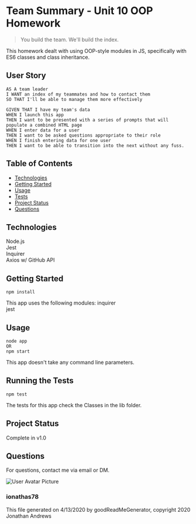 # Team Summary - Unit 10 OOP Homework

> You build the team. We'll build the index.

This homework dealt with using OOP-style modules in JS, specifically with ES6 classes and class inheritance.

## User Story

```
AS A team leader
I WANT an index of my teammates and how to contact them
SO THAT I'll be able to manage them more effectively
```

```
GIVEN THAT I have my team's data
WHEN I launch this app
THEN I want to be presented with a series of prompts that will populate a combined HTML page
WHEN I enter data for a user
THEN I want to be asked questions appropriate to their role
WHEN I finish entering data for one user
THEN I want to be able to transition into the next without any fuss.
```


## Table of Contents
* [Technologies](#Technologies)
* [Getting Started](#Getting)
* [Usage](#Usage)
* [Tests](#Running)
* [Project Status](#Project)
* [Questions](#Questions)

## Technologies
Node.js\
Jest\
Inquirer\
Axios w/ GitHub API

## Getting Started
```
npm install
```
This app uses the following modules:
inquirer\
jest


## Usage
```
node app
OR
npm start
```
This app doesn't take any command line parameters.


## Running the Tests
```
npm test
```
The tests for this app check the Classes in the lib folder.

## Project Status
Complete in v1.0


## Questions
For questions, contact me via email or DM.

![User Avatar Picture](https://avatars1.githubusercontent.com/u/61706660?v=4)
### ionathas78

This file generated on 4/13/2020 by goodReadMeGenerator, copyright 2020 Jonathan Andrews
